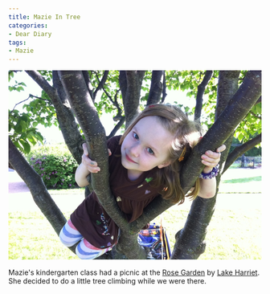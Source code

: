 ```yaml
---
title: Mazie In Tree
categories:
- Dear Diary
tags:
- Mazie
---
```


![](/assets/posts/2011/mazie-in-tree.jpg)
  



Mazie's kindergarten class had a picnic at the [Rose Garden](http://www.minneapolisparks.org/default.asp?PageID=4&parkid=350) by [Lake Harriet](http://www.minneapolisparks.org/default.asp?PageID=4&parkid=266). She decided to do a little tree climbing while we were there.
